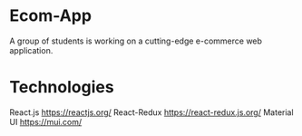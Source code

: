 # Ecom-App
A group of students is working on a cutting-edge e-commerce web application.

# Technologies 
React.js https://reactjs.org/
React-Redux https://react-redux.js.org/
Material UI https://mui.com/
